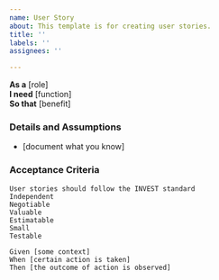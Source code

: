 ```yaml
---
name: User Story
about: This template is for creating user stories.
title: ''
labels: ''
assignees: ''

---
```


**As a** [role]  
 **I need** [function]  
 **So that** [benefit]  
   
 ### Details and Assumptions
 * [document what you know]
   
 ### Acceptance Criteria 
 ```
User stories should follow the INVEST standard
Independent
Negotiable
Valuable
Estimatable
Small
Testable 
 ```
   
 ```gherkin
 Given [some context]
 When [certain action is taken]
 Then [the outcome of action is observed]
 ```
